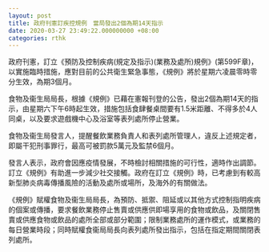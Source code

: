 ```yaml
---
layout: post
title: 政府刊憲訂疾控規例　當局發出2個為期14天指示
date: 2020-03-27 23:49:22.000000000 +08:00
categories: rthk
---
```


政府刊憲，訂立《預防及控制疾病(規定及指示)(業務及處所)規例》(第599F章)，以實施臨時措施，應對目前的公共衛生緊急事態，《規例》將於星期六凌晨零時零分生效，為期3個月。

食物及衞生局局長，根據《規例》已藉在憲報刊登的公告，發出2個為期14天的指示，由星期六下午6時起生效，措施包括食肆餐桌間要有1.5米距離、不得多於4人同桌，以及要求遊戲機中心及浴室等表列處所停止營業。

食物及衞生局發言人，提醒餐飲業務負責人和表列處所管理人，違反上述規定者，即屬干犯刑事罪行，最高可被罰款5萬元及監禁6個月。

發言人表示，政府會因應疫情發展，不時檢討相關措施的可行性，適時作出調節。訂立《規例》有助進一步減少社交接觸。政府在訂立《規例》時，已考慮到有較高新型肺炎病毒傳播風險的活動及處所或場所，及海外的有關做法。

《規例》賦權食物及衞生局局長，為預防、抵禦、阻延或以其他方式控制指明疾病的個案或傳播，要求餐飲業務停止售賣或供應供即場享用的食物或飲品，及關閉售賣或供應食物或飲品的處所全部或部分範圍；限制業務處所的運作模式，或業務的每日營業時段；同時賦權食衞局局長向表列處所發出指示，包括在指定期間關閉表列處所。

